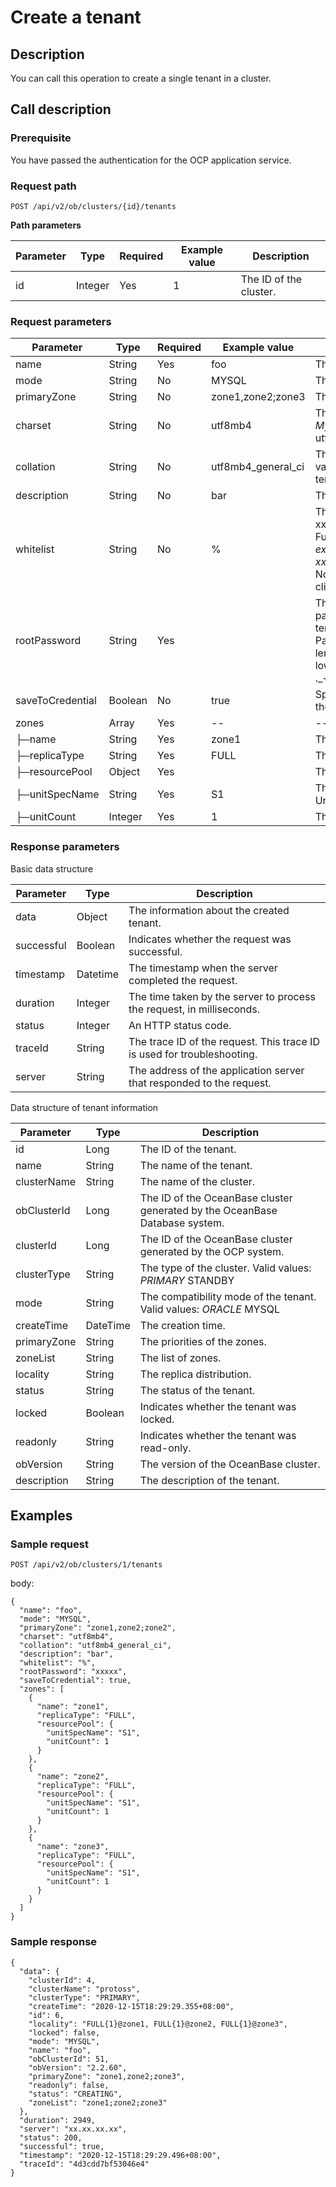Create a tenant
====================================

Description
--------------------------------

You can call this operation to create a single tenant in a cluster.

Call description
-------------------------------------

### Prerequisite

You have passed the authentication for the OCP application service.

### Request path

`POST /api/v2/ob/clusters/{id}/tenants`

**Path parameters**

| Parameter |  Type   | Required | Example value |      Description       |
|-----------|---------|----------|---------------|------------------------|
| id        | Integer | Yes      | 1             | The ID of the cluster. |

### Request parameters

|    Parameter     |  Type   | Required |   Example value    |                                                                                                                                                                                                                                                                              Description                                                                                                                                                                                                                                                                               |
|------------------|---------|----------|--------------------|------------------------------------------------------------------------------------------------------------------------------------------------------------------------------------------------------------------------------------------------------------------------------------------------------------------------------------------------------------------------------------------------------------------------------------------------------------------------------------------------------------------------------------------------------------------------|
| name             | String  | Yes      | foo                | The name of the tenant, which is unique in the cluster.                                                                                                                                                                                                                                                                                                                                                                                                                                                                                                                |
| mode             | String  | No       | MYSQL              | The compatibility mode of the tenant. Valid values: *ORACLE* MYSQL                                                                                                                                                                                                                                                                                                                                                                                              |
| primaryZone      | String  | No       | zone1,zone2;zone3  | The priorities of the zones.                                                                                                                                                                                                                                                                                                                                                                                                                                                                                                                                           |
| charset          | String  | No       | utf8mb4            | The character set. Valid values: Oracle mode: *utf8mb4* gbk    <!-- --> *gb18030    MySQL mode:* binary   *utf8mb4    <!-- -->* gbk   * gb18030    Default value: utf8mb4.                          |
| collation        | String  | No       | utf8mb4_general_ci | The collation. Valid values: *binary    <!-- -->  <!--.-->* utf8mb4    <!-- -->  <!-- -->  <!-- --> *gbk    <!-- -->  <!--.-->* gb18030    <!-- -->  Default value: utf8mb4_general_ci. This parameter is invalid for Oracle tenants. |
| description      | String  | No       | bar                | The description of the tenant.                                                                                                                                                                                                                                                                                                                                                                                                                                                                                                                                         |
| whitelist        | String  | No       | %                  | The whitelist of the tenant. Supported formats: IP address example: xxx.xxx.xxx.1,xxx.xxx.xxx.2 Subnet/mask example: xxx.xxx.xxx.0/24 Fuzzy match example: xxx.xxx.xxx.% or xxx.xxx.xxx._. Mixed format example: xxx.xxx.xxx.1,xxx.xxx.xxx.2,xxx.xxx.xxx.1.xxx.xxx._,_,xxx.xxx.xxx.0/24 Note: % indicates that the tenant can access the database from any client. Default value: %.                                                                                                            |
| rootPassword     | String  | Yes      |                    | The password of the administrator.  For an Oracle tenant, this parameter specifies the password of the sys user. For a MySQL tenant, this parameter specifies the password of the root user. Password strength: The password must be 8 to 32 characters in length and contain at least two digits, two uppercase letters, two lowercase letters, and two of the following special characters: ._+@#$%                                                                                                  |
| saveToCredential | Boolean | No       | true               | Specifies whether to save the password of the tenant administrator to the password box of the current user logged on to OCP.                                                                                                                                                                                                                                                                                                                                                                                                                           |
| zones            | Array   | Yes      | --                 | --                                                                                                                                                                                                                                                                                                                                                                                                                                                                                                                                                                     |
| ├─name           | String  | Yes      | zone1              | The name of the zone in the cluster.                                                                                                                                                                                                                                                                                                                                                                                                                                                                                                                                   |
| ├─replicaType    | String  | Yes      | FULL               | The type of the replica. Valid values: *FULL* LOGONLY    <!-- --> * READONLY                                                                                                                                                                                                                                                                                                                                  |
| ├─resourcePool   | Object  | Yes      |                    | The resource pool.                                                                                                                                                                                                                                                                                                                                                                                                                                                                                                                                                     |
| ├─unitSpecName   | String  | Yes      | S1                 | The unit specifications. You can view the unit specifications on the Unit Specification Management page.                                                                                                                                                                                                                                                                                                                                                                                                                                                               |
| ├─unitCount      | Integer | Yes      | 1                  | The number of units.                                                                                                                                                                                                                                                                                                                                                                                                                                                                                                                                                   |

### Response parameters

Basic data structure

| Parameter  |   Type   |                               Description                               |
|------------|----------|-------------------------------------------------------------------------|
| data       | Object   | The information about the created tenant.                               |
| successful | Boolean  | Indicates whether the request was successful.                           |
| timestamp  | Datetime | The timestamp when the server completed the request.                    |
| duration   | Integer  | The time taken by the server to process the request, in milliseconds.   |
| status     | Integer  | An HTTP status code.                                                    |
| traceId    | String   | The trace ID of the request. This trace ID is used for troubleshooting. |
| server     | String   | The address of the application server that responded to the request.    |

Data structure of tenant information

|  Parameter  |   Type   |                                                                                 Description                                                                                  |
|-------------|----------|------------------------------------------------------------------------------------------------------------------------------------------------------------------------------|
| id          | Long     | The ID of the tenant.                                                                                                                                                        |
| name        | String   | The name of the tenant.                                                                                                                                                      |
| clusterName | String   | The name of the cluster.                                                                                                                                                     |
| obClusterId | Long     | The ID of the OceanBase cluster generated by the OceanBase Database system.                                                                                                  |
| clusterId   | Long     | The ID of the OceanBase cluster generated by the OCP system.                                                                                                                 |
| clusterType | String   | The type of the cluster. Valid values: *PRIMARY* STANDBY              |
| mode        | String   | The compatibility mode of the tenant. Valid values: *ORACLE* MYSQL    |
| createTime  | DateTime | The creation time.                                                                                                                                                           |
| primaryZone | String   | The priorities of the zones.                                                                                                                                                 |
| zoneList    | String   | The list of zones.                                                                                                                                                           |
| locality    | String   | The replica distribution.                                                                                                                                                    |
| status      | String   | The status of the tenant.                                                                                                                                                    |
| locked      | Boolean  | Indicates whether the tenant was locked.                                                                                                                                     |
| readonly    | String   | Indicates whether the tenant was read-only.                                                                                                                                  |
| obVersion   | String   | The version of the OceanBase cluster.                                                                                                                                        |
| description | String   | The description of the tenant.                                                                                                                                               |

Examples
-----------------------------

### Sample request

`POST /api/v2/ob/clusters/1/tenants`

body:

```unknow
{
  "name": "foo",
  "mode": "MYSQL",
  "primaryZone": "zone1,zone2;zone2",
  "charset": "utf8mb4",
  "collation": "utf8mb4_general_ci",
  "description": "bar",
  "whitelist": "%",
  "rootPassword": "xxxxx",
  "saveToCredential": true,
  "zones": [
    {
      "name": "zone1",
      "replicaType": "FULL",
      "resourcePool": {
        "unitSpecName": "S1",
        "unitCount": 1
      }
    },
    {
      "name": "zone2",
      "replicaType": "FULL",
      "resourcePool": {
        "unitSpecName": "S1",
        "unitCount": 1
      }
    },
    {
      "name": "zone3",
      "replicaType": "FULL",
      "resourcePool": {
        "unitSpecName": "S1",
        "unitCount": 1
      }
    }
  ]
}
```

### Sample response

```unknow
{
  "data": {
    "clusterId": 4,
    "clusterName": "protoss",
    "clusterType": "PRIMARY",
    "createTime": "2020-12-15T18:29:29.355+08:00",
    "id": 6,
    "locality": "FULL{1}@zone1, FULL{1}@zone2, FULL{1}@zone3",
    "locked": false,
    "mode": "MYSQL",
    "name": "foo",
    "obClusterId": 51,
    "obVersion": "2.2.60",
    "primaryZone": "zone1,zone2;zone3",
    "readonly": false,
    "status": "CREATING",
    "zoneList": "zone1;zone2;zone3"
  },
  "duration": 2949,
  "server": "xx.xx.xx.xx",
  "status": 200,
  "successful": true,
  "timestamp": "2020-12-15T18:29:29.496+08:00",
  "traceId": "4d3cdd7bf53046e4"
} 
```
